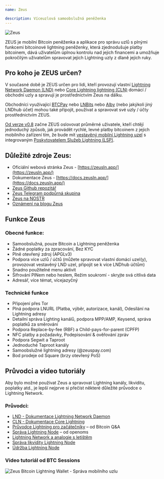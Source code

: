 ```yaml
---
name: Zeus

description: Víceuzlová samoobslužná peněženka
---
```


![Zeus](assets/zeus_intro.webp)

ZEUS je mobilní Bitcoin peněženka a aplikace pro správu uzlů s plnými funkcemi bitcoinové lightning peněženky, která zjednodušuje platby bitcoinem, dává uživatelům úplnou kontrolu nad jejich financemi a umožňuje pokročilým uživatelům spravovat jejich Lightning uzly z dlaně jejich ruky.

## Pro koho je ZEUS určen?
V současné době je ZEUS určen pro lidi, kteří provozují vlastní [Lightning Network Daemon (LND)](https://lightning.engineering/) nebo [Core Lightning lightning (CLN)](https://blockstream.com/lightning/) domácí / obchodní uzly a spravují je prostřednictvím Zeus na dálku.

Obchodníci využívající [BTCPay](https://btcpayserver.org/) nebo [LNBits](https://lnbits.com/) nebo [Alby](https://getalby.com/) (nebo jakýkoli jiný LNDhub účet) mohou také připojit, používat a spravovat své uzly / účty prostřednictvím ZEUS.

[Od verze v0.8](https://blog.zeusln.com/zeus-v0-8-0-open-beta/) začne ZEUS oslovovat průměrné uživatele, kteří chtějí jednoduchý způsob, jak provádět rychlé, levné platby bitcoinem z jejich mobilního zařízení tím, že bude mít [vestavěný mobilní Lightning uzel](https://docs.zeusln.app/category/embedded-node) s integrovaným [Poskytovatelem Služeb Lightning (LSP)](https://docs.zeusln.app/lsp/intro).

## Důležité zdroje Zeus:
- Oficiální webová stránka Zeus - [https://zeusln.app/](https://zeusln.app/)
- Dokumentace Zeus - [https://docs.zeusln.app/](https://docs.zeusln.app/)
- [Zeus Github repozitář](https://github.com/ZeusLN/zeus)
- [Zeus Telegram podpůrná skupina](https://t.me/ZeusLN)
- [Zeus na NOSTR](https://iris.to/zeus@zeusln.app)
- [Oznámení na blogu Zeus](https://blog.zeusln.com)

## Funkce Zeus
### Obecné funkce:
- Samoobslužná, pouze Bitcoin a Lightning peněženka
- Žádné poplatky za zpracování, Bez KYC
- Plně otevřený zdroj (APGLv3)
- Podpora více uzlů / účtů (můžete spravovat vlastní domácí uzel(y), provozovat vestavěný LND uzel, připojit se k více LNDhub účtům)
- Snadno použitelné menu aktivit
- Šifrování PINem nebo heslem, Režim soukromí - skryjte svá citlivá data
- Adresář, více témat, vícejazyčný

### Technické funkce
- Připojení přes Tor
- Plná podpora LNURL (Platba, výběr, autorizace, kanál), Odesílání na Lightning adresy
- Detailní správa Lighting kanálů, podpora MPP/AMP, Keysend, správa poplatků za směrování
- Podpora Replace-by-fee (RBF) a Child-pays-for-parent (CPFP)
- NFC platby a požadavky, Podepisování & ověřování zpráv
- Podpora Segwit a Taproot
- Jednoduché Taproot kanály
- Samoobslužné lightning adresy (@zeuspay.com)
- Bod prodeje od Square (brzy otevřený PoS)

## Průvodci a video tutoriály
Aby bylo možné používat Zeus a spravovat Lightning kanály, likviditu, poplatky atd., je lepší nejprve si přečíst některé důležité průvodce o Lightning Network.

### Průvodci:
- [LND - Dokumentace Lightning Network Daemon](https://docs.lightning.engineering/)
- [CLN - Dokumentace Core Lightning](https://lightning.readthedocs.io/index.html)
- [Průvodce Lightning pro začátečníky](https://bitcoiner.guide/lightning/) – od Bitcoin Q&A
- [Správa Lightning Node](https://www.lightningnode.info/) – od openoms
- [Lightning Network a analogie s letištěm](https://darthcoin.substack.com/p/the-lightning-network-and-the-airport)
- [Správa likvidity Lightning Node](https://darthcoin.substack.com/p/managing-lightning-node-liquidity)
- [Údržba Lightning Node](https://darthcoin.substack.com/p/lightning-node-maintenance)

### Video tutoriál od BTC Sessions

![Zeus Bitcoin Lightning Wallet - Správa mobilního uzlu](https://youtu.be/hmmehTnV3ys)